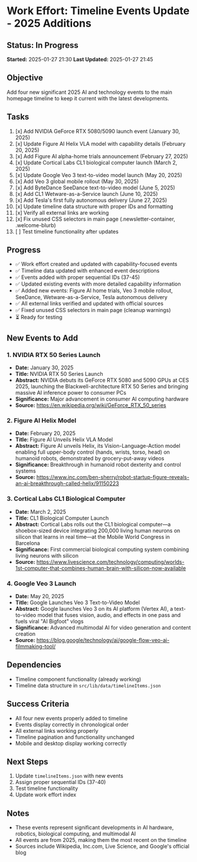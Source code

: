 # Work Effort: Timeline Events Update - 2025 Additions

## Status: In Progress
**Started:** 2025-01-27 21:30
**Last Updated:** 2025-01-27 21:45

## Objective
Add four new significant 2025 AI and technology events to the main homepage timeline to keep it current with the latest developments.

## Tasks
1. [x] Add NVIDIA GeForce RTX 5080/5090 launch event (January 30, 2025)
2. [x] Update Figure AI Helix VLA model with capability details (February 20, 2025)
3. [x] Add Figure AI alpha-home trials announcement (February 27, 2025)
4. [x] Update Cortical Labs CL1 biological computer launch (March 2, 2025)
5. [x] Update Google Veo 3 text-to-video model launch (May 20, 2025)
6. [x] Add Veo 3 global mobile rollout (May 30, 2025)
7. [x] Add ByteDance SeeDance text-to-video model (June 5, 2025)
8. [x] Add CL1 Wetware-as-a-Service launch (June 10, 2025)
9. [x] Add Tesla's first fully autonomous delivery (June 27, 2025)
10. [x] Update timeline data structure with proper IDs and formatting
11. [x] Verify all external links are working
12. [x] Fix unused CSS selectors in main page (.newsletter-container, .welcome-blurb)
13. [ ] Test timeline functionality after updates

## Progress
- ✅ Work effort created and updated with capability-focused events
- ✅ Timeline data updated with enhanced event descriptions
- ✅ Events added with proper sequential IDs (37-45)
- ✅ Updated existing events with more detailed capability information
- ✅ Added new events: Figure AI home trials, Veo 3 mobile rollout, SeeDance, Wetware-as-a-Service, Tesla autonomous delivery
- ✅ All external links verified and updated with official sources
- ✅ Fixed unused CSS selectors in main page (cleanup warnings)
- ⏳ Ready for testing

## New Events to Add

### 1. NVIDIA RTX 50 Series Launch
- **Date:** January 30, 2025
- **Title:** NVIDIA RTX 50 Series Launch
- **Abstract:** NVIDIA debuts its GeForce RTX 5080 and 5090 GPUs at CES 2025, launching the Blackwell-architecture RTX 50 Series and bringing massive AI inference power to consumer PCs
- **Significance:** Major advancement in consumer AI computing hardware
- **Source:** https://en.wikipedia.org/wiki/GeForce_RTX_50_series

### 2. Figure AI Helix Model
- **Date:** February 20, 2025
- **Title:** Figure AI Unveils Helix VLA Model
- **Abstract:** Figure AI unveils Helix, its Vision-Language-Action model enabling full upper-body control (hands, wrists, torso, head) on humanoid robots, demonstrated by grocery-put-away videos
- **Significance:** Breakthrough in humanoid robot dexterity and control systems
- **Source:** https://www.inc.com/ben-sherry/robot-startup-figure-reveals-an-ai-breakthrough-called-helix/91150223

### 3. Cortical Labs CL1 Biological Computer
- **Date:** March 2, 2025
- **Title:** CL1 Biological Computer Launch
- **Abstract:** Cortical Labs rolls out the CL1 biological computer—a shoebox-sized device integrating 200,000 living human neurons on silicon that learns in real time—at the Mobile World Congress in Barcelona
- **Significance:** First commercial biological computing system combining living neurons with silicon
- **Source:** https://www.livescience.com/technology/computing/worlds-1st-computer-that-combines-human-brain-with-silicon-now-available

### 4. Google Veo 3 Launch
- **Date:** May 20, 2025
- **Title:** Google Launches Veo 3 Text-to-Video Model
- **Abstract:** Google launches Veo 3 on its AI platform (Vertex AI), a text-to-video model that fuses vision, audio, and effects in one pass and fuels viral "AI Bigfoot" vlogs
- **Significance:** Advanced multimodal AI for video generation and content creation
- **Source:** https://blog.google/technology/ai/google-flow-veo-ai-filmmaking-tool/

## Dependencies
- Timeline component functionality (already working)
- Timeline data structure in `src/lib/data/timelineItems.json`

## Success Criteria
- All four new events properly added to timeline
- Events display correctly in chronological order
- All external links working properly
- Timeline pagination and functionality unchanged
- Mobile and desktop display working correctly

## Next Steps
1. Update `timelineItems.json` with new events
2. Assign proper sequential IDs (37-40)
3. Test timeline functionality
4. Update work effort index

## Notes
- These events represent significant developments in AI hardware, robotics, biological computing, and multimodal AI
- All events are from 2025, making them the most recent on the timeline
- Sources include Wikipedia, Inc.com, Live Science, and Google's official blog